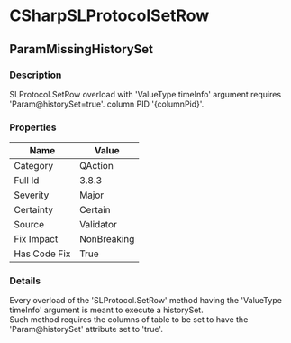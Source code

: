 ﻿---  
uid: Validator_3_8_3  
---

# CSharpSLProtocolSetRow

## ParamMissingHistorySet

### Description

SLProtocol.SetRow overload with 'ValueType timeInfo' argument requires 'Param@historySet\=true'. column PID '{columnPid}'.

### Properties

| Name         | Value       |
| ------------ | ----------- |
| Category     | QAction     |
| Full Id      | 3.8.3       |
| Severity     | Major       |
| Certainty    | Certain     |
| Source       | Validator   |
| Fix Impact   | NonBreaking |
| Has Code Fix | True        |

### Details

Every overload of the 'SLProtocol.SetRow' method having the 'ValueType timeInfo' argument is meant to execute a historySet.  
Such method requires the columns of table to be set to have the 'Param@historySet' attribute set to 'true'.
